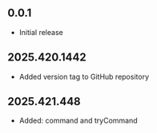 ## 0.0.1

 - Initial release

## 2025.420.1442

- Added version tag to GitHub repository

## 2025.421.448

- Added: command and tryCommand
